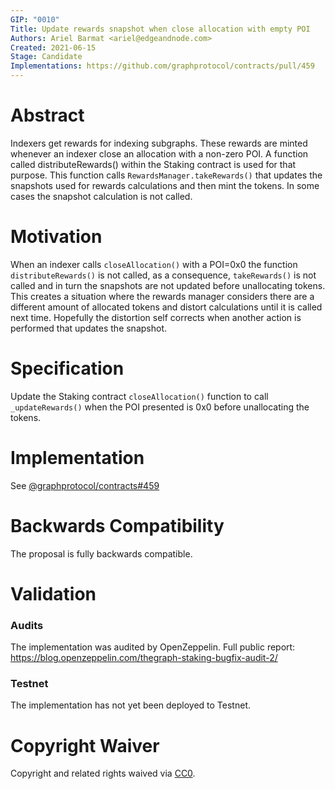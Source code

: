 ```yaml
---
GIP: "0010"
Title: Update rewards snapshot when close allocation with empty POI
Authors: Ariel Barmat <ariel@edgeandnode.com>
Created: 2021-06-15
Stage: Candidate
Implementations: https://github.com/graphprotocol/contracts/pull/459
---
```


# Abstract

Indexers get rewards for indexing subgraphs. These rewards are minted whenever an indexer close an allocation with a non-zero POI. A function called distributeRewards() within the Staking contract is used for that purpose. This function calls `RewardsManager.takeRewards()` that updates the snapshots used for rewards calculations and then mint the tokens. In some cases the snapshot calculation is not called.

# Motivation

When an indexer calls `closeAllocation()` with a POI=0x0 the function `distributeRewards()` is not called, as a consequence, `takeRewards()` is not called and in turn the snapshots are not updated before unallocating tokens. This creates a situation where the rewards manager considers there are a different amount of allocated tokens and distort calculations until it is called next time. Hopefully the distortion self corrects when another action is performed that updates the snapshot.

# Specification

Update the Staking contract `closeAllocation()` function to call `_updateRewards()` when the POI presented is 0x0 before unallocating the tokens.

# Implementation

See [@graphprotocol/contracts#459](https://github.com/graphprotocol/contracts/pull/459)

# Backwards Compatibility

The proposal is fully backwards compatible.

# Validation

### Audits

The implementation was audited by OpenZeppelin. Full public report: https://blog.openzeppelin.com/thegraph-staking-bugfix-audit-2/

### Testnet

The implementation has not yet been deployed to Testnet.

# Copyright Waiver

Copyright and related rights waived via [CC0](https://creativecommons.org/publicdomain/zero/1.0/).
